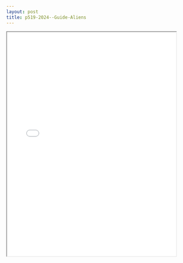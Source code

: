 ```yaml
---
layout: post
title: p519-2024--Guide-Aliens
---
```


<div class="pdf-container">
<iframe src="/ea/_pdf-2-md/p519-2024--Guide-Aliens.pdf" height="600" width="90%" allowFullScreen="true"></iframe>
</div>

